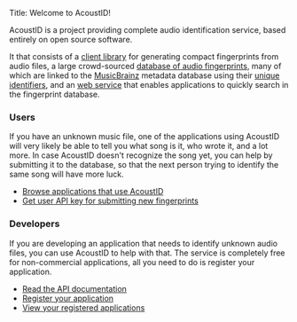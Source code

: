 Title: Welcome to AcoustID!

AcoustID is a project providing complete audio identification
service, based entirely on open source software.

It that consists of a [client library][chromaprint] for generating
compact fingerprints from audio files, a large crowd-sourced
[database of audio fingerprints][db], many of which are linked
to the [MusicBrainz][mb] metadata
database using their [unique identifiers][mbid], and an [web service][webservice]
that enables applications to quickly search in the fingerprint database.

<div class="row">

<div class="col-sm-6">
<h3>Users</h3>

<p>
    If you have an unknown music file, one of the applications using
    AcoustID will very likely be able to tell you what song is it,
    who wrote it, and a lot more. In case AcoustID doesn't recognize
    the song yet, you can help by submitting it to the database, so
    that the next person trying to identify the same song will
    have more luck.
</p>

<ul class="list-nopadding">
    <li><a href="/applications">Browse applications that use AcoustID</a></li>
    <li><a href="/api-key">Get user API key for submitting new fingerprints</a></li>
</ul>


</div>

<div class="col-sm-6">
<h3>Developers</h3>

<p>
    If you are developing an application that needs to identify
    unknown audio files, you can use AcoustID to help with that.
    The service is completely free for non-commercial applications,
    all you need to do is register your application.
</p>

<ul class="list-nopadding">
    <li><a href="/webservice">Read the API documentation</a></li>
    <li><a href="/new-application">Register your application</a></li>
    <li><a href="/my-applications">View your registered applications</a></li>
</ul>

</div>

</div>

[db]: /database
[chromaprint]: /chromaprint
[webservice]: /webservice
[mb]: //musicbrainz.org/
[mbid]: //musicbrainz.org/doc/MusicBrainz_Identifier
